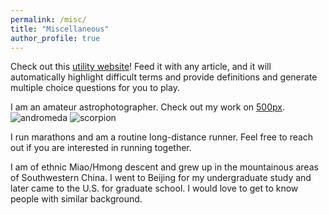 ```yaml
---
permalink: /misc/
title: "Miscellaneous"
author_profile: true
---
```


Check out this [utility website](https://www.term-quiz.com/)! Feed it with any article, and it will automatically highlight difficult terms
and provide definitions and generate multiple choice questions for you to play.

I am an amateur astrophotographer. Check out my work on [500px](https://500px.com/p/yangyicge?view=photos).
![andromeda](/images/andromeda.jpg)
![scorpion](/images/scorpion.jpg)

I run marathons and am a routine long-distance runner. Feel free to reach out if you are interested in running together.

I am of ethnic Miao/Hmong descent and grew up in the mountainous areas of Southwestern China. I went to Beijing for my undergraduate study
and later came to the U.S. for graduate school. I would love to get to know people with similar background. 

